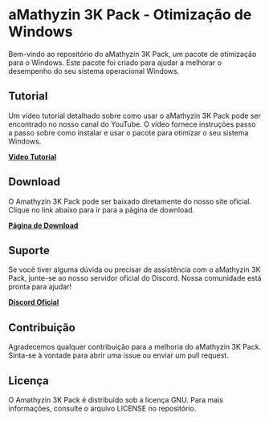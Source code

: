 # aMathyzin 3K Pack - Otimização de Windows

Bem-vindo ao repositório do aMathyzin 3K Pack, um pacote de otimização para o Windows. Este pacote foi criado para ajudar a melhorar o desempenho do seu sistema operacional Windows.

## Tutorial

Um vídeo tutorial detalhado sobre como usar o aMathyzin 3K Pack pode ser encontrado no nosso canal do YouTube. O vídeo fornece instruções passo a passo sobre como instalar e usar o pacote para otimizar o seu sistema Windows.

[**Vídeo Tutorial**](https://www.youtube.com/watch?v=Pxcaxgx_j-0)

## Download

O Amathyzin 3K Pack pode ser baixado diretamente do nosso site oficial. Clique no link abaixo para ir para a página de download.

[**Página de Download**](https://amathyzin.tech/downloads/amathyzin-3k-pack)

## Suporte

Se você tiver alguma dúvida ou precisar de assistência com o aMathyzin 3K Pack, junte-se ao nosso servidor oficial do Discord. Nossa comunidade está pronta para ajudar!

[**Discord Oficial**](https://amathyzin.tech/discord)

## Contribuição

Agradecemos qualquer contribuição para a melhoria do aMathyzin 3K Pack. Sinta-se à vontade para abrir uma issue ou enviar um pull request.

## Licença

O Amathyzin 3K Pack é distribuído sob a licença GNU. Para mais informações, consulte o arquivo LICENSE no repositório.
